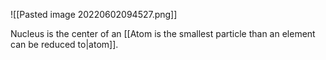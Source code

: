 
![[Pasted image 20220602094527.png]]

Nucleus is the center of an [[Atom is the smallest particle than an element can be reduced to|atom]].
